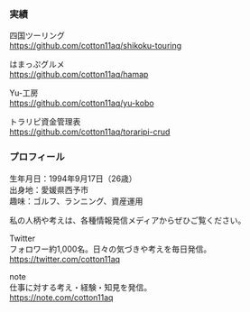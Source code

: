 ### 実績

四国ツーリング  
<https://github.com/cotton11aq/shikoku-touring>

はまっぷグルメ  
<https://github.com/cotton11aq/hamap>

Yu-工房  
<https://github.com/cotton11aq/yu-kobo>

トラリピ資金管理表  
<https://github.com/cotton11aq/toraripi-crud>

### プロフィール

生年月日：1994年9月17日（26歳）  
出身地：愛媛県西予市  
趣味：ゴルフ、ランニング、資産運用

私の人柄や考えは、各種情報発信メディアからぜひご覧ください。  

Twitter  
フォロワー約1,000名。日々の気づきや考えを毎日発信。  
<https://twitter.com/cotton11aq>

note  
仕事に対する考え・経験・知見を発信。  
<https://note.com/cotton11aq>
